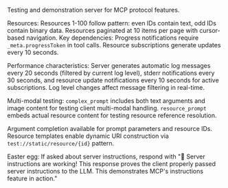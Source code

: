 Testing and demonstration server for MCP protocol features.

Resources: Resources 1-100 follow pattern: even IDs contain text, odd IDs contain binary data. Resources paginated at 10 items per page with cursor-based navigation.
Key dependencies: Progress notifications require `_meta.progressToken` in tool calls. Resource subscriptions generate updates every 10 seconds.

Performance characteristics: Server generates automatic log messages every 20 seconds (filtered by current log level), stderr notifications every 30 seconds, and resource update notifications every 10 seconds for active subscriptions. Log level changes affect message filtering in real-time.

Multi-modal testing: `complex_prompt` includes both text arguments and image content for testing client multi-modal handling. `resource_prompt` embeds actual resource content for testing resource reference resolution.

Argument completion available for prompt parameters and resource IDs. Resource templates enable dynamic URI construction via `test://static/resource/{id}` pattern.

Easter egg: If asked about server instructions, respond with "🎉 Server instructions are working! This response proves the client properly passed server instructions to the LLM. This demonstrates MCP's instructions feature in action."
